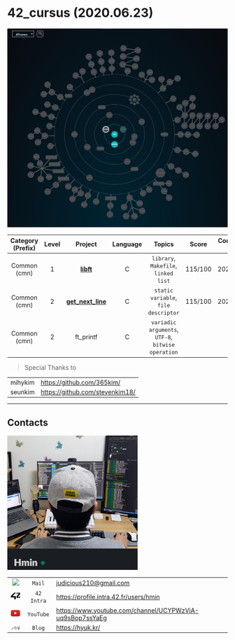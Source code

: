 # 42_cursus (2020.06.23)

![42_cursus](Asset/Image/42_cursus.png)

| Category (Prefix) | Level |                             Project                             | Language |                       Topics                       |  Score  | Completion Date |
| :---------------: | :---: | :-------------------------------------------------------------: | :------: | :------------------------------------------------: | :-----: | :-------------: |
|   Common (cmn)    |   1   |         [**libft**](https://github.com/JUD210/42_libft)         |    C     |        `library`, `Makefile`, `linked list`        | 115/100 |   2020.04.18    |
|   Common (cmn)    |   2   | [**get_next_line**](https://github.com/JUD210/42_get_next_line) |    C     |        `static variable`, `file descriptor`        | 115/100 |   2020.06.23    |
|   Common (cmn)    |   2   |                            ft_printf                            |    C     | `variadic arguments`, `UTF-8`, `bitwise operation` |         |                 |

> Special Thanks to

|         |                                 |
| :-----: | :------------------------------ |
| mihykim | https://github.com/365kim/      |
| seunkim | https://github.com/stevenkim18/ |

----

## Contacts

![my_photo](my_photo.png)

|                                                    |            |                                                            |
| :------------------------------------------------: | :--------: | :--------------------------------------------------------- |
|  <img src="Asset/Image/fav_mail.ico" width="30">   |   `Mail`   | <judicious210@gmail.com>                                   |
|   <img src="Asset/Image/fav_42.png" width="30">    | `42 Intra` | <https://profile.intra.42.fr/users/hmin>                   |
| <img src="Asset/Image/fav_youtube.png" width="30"> | `YouTube`  | <https://www.youtube.com/channel/UCYPWzViA-uq9sBop7ssYaEg> |
| <img src="Asset/Image/fav_jekyll.png" width="30">  |   `Blog`   | <https://hyuk.kr/>                                         |
